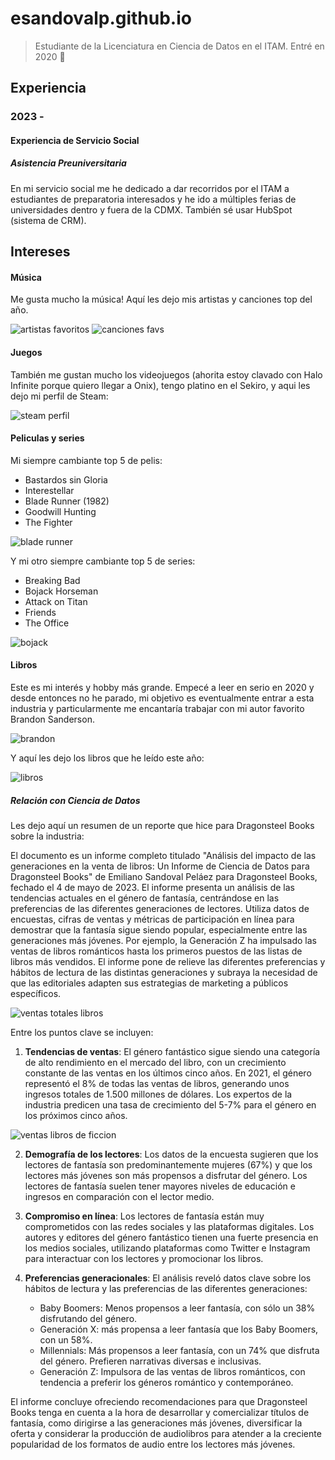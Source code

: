 # esandovalp.github.io

>Estudiante de la Licenciatura en Ciencia de Datos en el ITAM. Entré en 2020 🥲


## Experiencia

### 2023 - 
#### Experiencia de Servicio Social
##### Asistencia Preuniversitaria
En mi servicio social me he dedicado a dar recorridos por el ITAM a estudiantes de preparatoria interesados y he ido a múltiples ferias de universidades dentro y fuera de la CDMX. También sé usar HubSpot (sistema de CRM).

## Intereses
#### Música
Me gusta mucho la música! Aquí les dejo mis artistas y canciones top del año. 

![artistas favoritos](/docs/assets/artistasfavs.png)
![canciones favs](/docs/assets/cancionesfavs.png)

#### Juegos
También me gustan mucho los videojuegos (ahorita estoy clavado con Halo Infinite porque quiero llegar a Onix), tengo platino en el Sekiro, y aqui les dejo mi perfil de Steam:

![steam perfil](/docs/assets/steam.png)

#### Peliculas y series
Mi siempre cambiante top 5 de pelis:
* Bastardos sin Gloria
* Interestellar
* Blade Runner (1982)
* Goodwill Hunting
* The Fighter

![blade runner](/docs/assets/bladerunner.jpeg)

Y mi otro siempre cambiante top 5 de series:
* Breaking Bad
* Bojack Horseman
* Attack on Titan 
* Friends
* The Office

![bojack](/docs/assets/bojack.jpeg)

#### Libros

Este es mi interés y hobby más grande. Empecé a leer en serio en 2020 y desde entonces no he parado, mi objetivo es eventualmente entrar a esta industria y particularmente me encantaría trabajar con mi autor favorito Brandon Sanderson.

![brandon](/docs/assets/brandosando.jpeg)

Y aquí les dejo los libros que he leído este año:

![libros](/docs/assets/libros.jpg)

##### Relación con Ciencia de Datos

Les dejo aquí un resumen de un reporte que hice para Dragonsteel Books sobre la industria:

El documento es un informe completo titulado "Análisis del impacto de las generaciones en la venta de libros: Un Informe de Ciencia de Datos para Dragonsteel Books" de Emiliano Sandoval Peláez para Dragonsteel Books, fechado el 4 de mayo de 2023. El informe presenta un análisis de las tendencias actuales en el género de fantasía, centrándose en las preferencias de las diferentes generaciones de lectores. Utiliza datos de encuestas, cifras de ventas y métricas de participación en línea para demostrar que la fantasía sigue siendo popular, especialmente entre las generaciones más jóvenes. Por ejemplo, la Generación Z ha impulsado las ventas de libros románticos hasta los primeros puestos de las listas de libros más vendidos. El informe pone de relieve las diferentes preferencias y hábitos de lectura de las distintas generaciones y subraya la necesidad de que las editoriales adapten sus estrategias de marketing a públicos específicos.

![ventas totales libros](/docs/assets/grafventas.png)

Entre los puntos clave se incluyen:
1. **Tendencias de ventas**: El género fantástico sigue siendo una categoría de alto rendimiento en el mercado del libro, con un crecimiento constante de las ventas en los últimos cinco años. En 2021, el género representó el 8% de todas las ventas de libros, generando unos ingresos totales de 1.500 millones de dólares. Los expertos de la industria predicen una tasa de crecimiento del 5-7% para el género en los próximos cinco años.

![ventas libros de ficcion](/docs/assets/ventaslibrosfic.png)
   
2. **Demografía de los lectores**: Los datos de la encuesta sugieren que los lectores de fantasía son predominantemente mujeres (67%) y que los lectores más jóvenes son más propensos a disfrutar del género. Los lectores de fantasía suelen tener mayores niveles de educación e ingresos en comparación con el lector medio.

3. **Compromiso en línea**: Los lectores de fantasía están muy comprometidos con las redes sociales y las plataformas digitales. Los autores y editores del género fantástico tienen una fuerte presencia en los medios sociales, utilizando plataformas como Twitter e Instagram para interactuar con los lectores y promocionar los libros.

4. **Preferencias generacionales**: El análisis reveló datos clave sobre los hábitos de lectura y las preferencias de las diferentes generaciones:
   - Baby Boomers: Menos propensos a leer fantasía, con sólo un 38% disfrutando del género.
   - Generación X: más propensa a leer fantasía que los Baby Boomers, con un 58%.
   - Millennials: Más propensos a leer fantasía, con un 74% que disfruta del género. Prefieren narrativas diversas e inclusivas.
   - Generación Z: Impulsora de las ventas de libros románticos, con tendencia a preferir los géneros romántico y contemporáneo.

El informe concluye ofreciendo recomendaciones para que Dragonsteel Books tenga en cuenta a la hora de desarrollar y comercializar títulos de fantasía, como dirigirse a las generaciones más jóvenes, diversificar la oferta y considerar la producción de audiolibros para atender a la creciente popularidad de los formatos de audio entre los lectores más jóvenes. 




